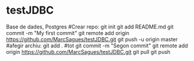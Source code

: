 # testJDBC
Base de dades, Postgres
#Crear repo:
git init
git add README.md
git commit -m "My first commit"
git remote add origin https://github.com/MarcSagues/testJDBC.git
git push -u origin master
#afegir archiu:
git add . #tot
git commit -m "Segon commit"
git remote add origin https://github.com/MarcSagues/testJDBC.git
git pull 
git push
